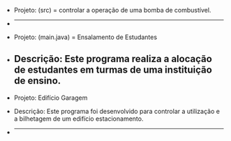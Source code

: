 
 * Projeto: (src) = controlar a operação de uma bomba de combustível.
 * ----         

 * Projeto: (main.java) = Ensalamento de Estudantes
 * Descrição: Este programa realiza a alocação de estudantes em turmas de uma instituição de ensino.
   ------       

 

* Projeto: Edifício Garagem
 * Descrição: Este programa foi desenvolvido para controlar a utilização e a bilhetagem de um edifício estacionamento.
 * ------------

 
